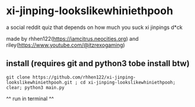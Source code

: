 # xi-jinping-lookslikewhiniethpooh
a social reddit quiz that depends on how much you suck xi jinpings d*ck

made by rhhen122(https://iamcitrus.neocities.org) and riley(https://www.youtube.com/@itzrexogaming)
## install (requires git and python3 tobe install btw)
```
git clone https://github.com/rhhen122/xi-jinping-lookslikewhiniethpooh.git ; cd xi-jinping-lookslikewhiniethpooh; clear; python3 main.py
```
^^ run in terminal ^^
